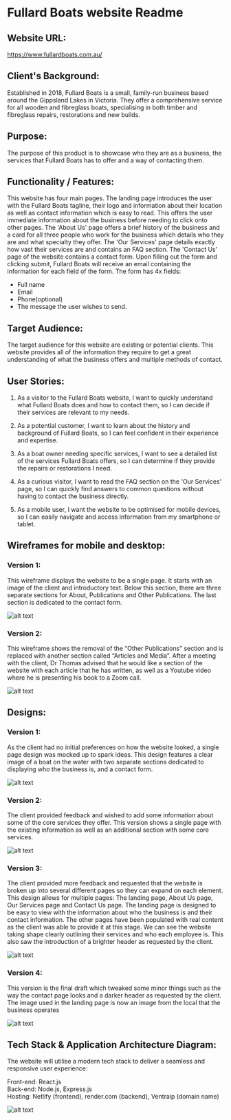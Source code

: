 # Fullard Boats website Readme

## Website URL:

https://www.fullardboats.com.au/

## Client's Background:
Established in 2018, Fullard Boats is a small, family-run business based around the Gippsland Lakes in Victoria. They offer a comprehensive service for all wooden and fibreglass boats, specialising in both timber and fibreglass repairs, restorations and new builds.

## Purpose:
The purpose of this product is to showcase who they are as a business, the services that Fullard Boats has to offer and a way of contacting them.  

## Functionality / Features:
This website has four main pages. The landing page introduces the user with the Fullard Boats tagline, their logo and information about their location as well as contact information which is easy to read. This offers the user immediate information about the business before needing to click onto other pages. The 'About Us' page offers a brief history of the business and a card for all three people who work for the business which details who they are and what specialty they offer. The 'Our Services' page details exactly how vast their services are and contains an FAQ section. The 'Contact Us' page of the website contains a contact form. Upon filling out the form and clicking submit, Fullard Boats will receive an email containing the information for each field of the form. The form has 4x fields: 

- Full name
- Email
- Phone(optional)
- The message the user wishes to send.

## Target Audience:
The target audience for this website are existing or potential clients. This website provides all of the information they require to get a great understanding of what the business offers and multiple methods of contact.

## User Stories:

1. As a visitor to the Fullard Boats website, I want to quickly understand what Fullard Boats does and how to contact them, so I can decide if their services are relevant to my needs.

2. As a potential customer, I want to learn about the history and background of Fullard Boats, so I can feel confident in their experience and expertise.

3. As a boat owner needing specific services, I want to see a detailed list of the services Fullard Boats offers, so I can determine if they provide the repairs or restorations I need.

4. As a curious visitor, I want to read the FAQ section on the 'Our Services' page, so I can quickly find answers to common questions without having to contact the business directly.

5. As a mobile user, I want the website to be optimised for mobile devices, so I can easily navigate and access information from my smartphone or tablet.

## Wireframes for mobile and desktop:

### Version 1:
This wireframe displays the website to be a single page. It starts with an image of the client and introductory text. Below this section, there are three separate sections for About, Publications and Other Publications. The last section is dedicated to the contact form.

![alt text](<src/Assets/Wireframes V1.png>)

### Version 2:
This wireframe shows the removal of the “Other Publications” section and is replaced with another section called “Articles and Media”. After a meeting with the client, Dr Thomas advised that he would like a section of the website with each article that he has written, as well as a Youtube video where he is presenting his book to a Zoom call.

![alt text](<src/Assets/Wireframes V2.png>)

## Designs:

### Version 1:
As the client had no initial preferences on how the website looked, a single page design was mocked up to spark ideas. This design features a clear image of a boat on the water with two separate sections dedicated to displaying who the business is, and a contact form.

![alt text](src/assets/fullard_boats_design_v1.png)

### Version 2:
The client provided feedback and wished to add some information about some of the core services they offer. This version shows a single page with the existing information as well as an additional section with some core services.

![alt text](src/assets/fullard_boats_design_v2.png)

### Version 3:
The client provided more feedback and requested that the website is broken up into several different pages so they can expand on each element. This design allows for multiple pages: The landing page, About Us page, Our Services page and Contact Us page. The landing page is designed to be easy to view with the information about who the business is and their contact information. The other pages have been populated with real content as the client was able to provide it at this stage. We can see the website taking shape clearly outlining their services and who each employee is. This also saw the introduction of a brighter header as requested by the client. 

![alt text](src/assets/fullard_boats_design_v3.png)

### Version 4:
This version is the final draft which tweaked some minor things such as the way the contact page looks and a darker header as requested by the client. The image used in the landing page is now an image from the local that the business operates

![alt text](src/assets/fullard_boats_design_v4.png)

## 

## Tech Stack & Application Architecture Diagram:
The website will utilise a modern tech stack to deliver a seamless and responsive user experience:

Front-end: React.js
<br>
Back-end: Node.js, Express.js
<br>
Hosting: Netlify (frontend), render.com (backend), Ventraip (domain name)

![alt text](<src/assets/Architecture diagram.png>)